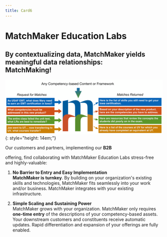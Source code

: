 ```yaml
---
title: Card6
---
```

# MatchMaker Education Labs  

## By contextualizing data, MatchMaker yields meaningful data relationships:<br/>**MatchMaking!**

![MatchMaker Simple Diagram](/mmassets/MM-Simple-v2.svg){: style="height: 14em;"}

Our customers and partners, implementing our **B2B** 


offering, find collaborating with MatchMaker Education Labs stress-free and highly-valuable:

1. **No Barrier to Entry and Easy Implementation**<br/>**MatchMaker is turnkey**. By building on your organization's existing skills and technologies, MatchMaker fits seamlessly into your work and/or business. MatchMaker integrates with your existing infrastructure. 

2. **Simple Scaling and Sustaining Power**<br/>MatchMaker grows with your organization. MatchMaker only requires **one-time entry** of the descriptions of your competency-based assets. Your downstream customers and constituents receive automatic updates. Rapid differentiation and expansion of your offerings are fully enabled.
